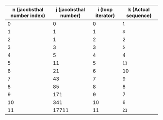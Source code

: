 | n (jacobsthal number index) | j (jacobsthal number) | i (loop iterator) | k (Actual sequence) |
|-----------------------------|-----------------------|-------------------|----------------------|
| 0                           | 0                     | 0                 | `1`                |
| 1                           | 1                     | 1                 | `3`                |
| 2                           | 1                     | 2                 | 2                    |
| 3                           | 3                     | 3                 | `5`                |
| 4                           | 5                     | 4                 | 4                    |
| 5                           | 11                    | 5                 | `11`               |
| 6                           | 21                    | 6                 | 10                   |
| 7                           | 43                    | 7                 | 9                    |
| 8                           | 85                    | 8                 | 8                  |
| 9                           | 171                   | 9                 | 7                    |
| 10                          | 341                   | 10                | 6                    |
| 11                          | 17711                 | 11                | `21`               |
